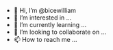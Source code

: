 - 👋 Hi, I’m @bicewilliam
- 👀 I’m interested in ...
- 🌱 I’m currently learning ...
- 💞️ I’m looking to collaborate on ...
- 📫 How to reach me ...

<!---
bicewilliam/bicewilliam is a ✨ special ✨ repository because its `README.md` (this file) appears on your GitHub profile.
You can click  Preview link to take a look at your changes.
---
>
